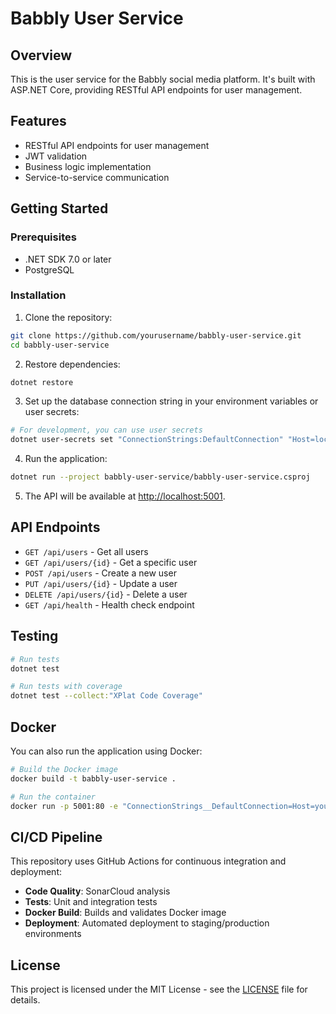 # Babbly User Service

## Overview

This is the user service for the Babbly social media platform. It's built with ASP.NET Core, providing RESTful API endpoints for user management.

## Features

- RESTful API endpoints for user management
- JWT validation
- Business logic implementation
- Service-to-service communication

## Getting Started

### Prerequisites

- .NET SDK 7.0 or later
- PostgreSQL

### Installation

1. Clone the repository:

```bash
git clone https://github.com/yourusername/babbly-user-service.git
cd babbly-user-service
```

2. Restore dependencies:

```bash
dotnet restore
```

3. Set up the database connection string in your environment variables or user secrets:

```bash
# For development, you can use user secrets
dotnet user-secrets set "ConnectionStrings:DefaultConnection" "Host=localhost;Database=babbly-users;Username=your_username;Password=your_password;"
```

4. Run the application:

```bash
dotnet run --project babbly-user-service/babbly-user-service.csproj
```

5. The API will be available at [http://localhost:5001](http://localhost:5001).

## API Endpoints

- `GET /api/users` - Get all users
- `GET /api/users/{id}` - Get a specific user
- `POST /api/users` - Create a new user
- `PUT /api/users/{id}` - Update a user
- `DELETE /api/users/{id}` - Delete a user
- `GET /api/health` - Health check endpoint

## Testing

```bash
# Run tests
dotnet test

# Run tests with coverage
dotnet test --collect:"XPlat Code Coverage"
```

## Docker

You can also run the application using Docker:

```bash
# Build the Docker image
docker build -t babbly-user-service .

# Run the container
docker run -p 5001:80 -e "ConnectionStrings__DefaultConnection=Host=your_db_host;Database=babbly-users;Username=your_username;Password=your_password;" babbly-user-service
```

## CI/CD Pipeline

This repository uses GitHub Actions for continuous integration and deployment:

- **Code Quality**: SonarCloud analysis
- **Tests**: Unit and integration tests
- **Docker Build**: Builds and validates Docker image
- **Deployment**: Automated deployment to staging/production environments

## License

This project is licensed under the MIT License - see the [LICENSE](LICENSE) file for details.
